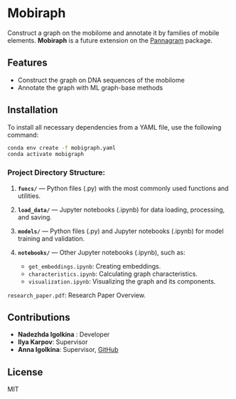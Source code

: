 # Mobiraph
Construct a graph on the mobilome and annotate it by families of mobile elements.
**Mobiraph** is a future extension on the [Pannagram](https://github.com/iganna/pannagram) package.

## Features

- Construct the graph on DNA sequences of the mobilome
- Annotate the graph with ML graph-base methods

## Installation

To install all necessary dependencies from a YAML file, use the following command:

```bash
conda env create -f mobigraph.yaml
conda activate mobigraph
```

### Project Directory Structure:

1. **`funcs/`** — Python files (.py) with the most commonly used functions and utilities.

2. **`load_data/`** — Jupyter notebooks (.ipynb) for data loading, processing, and saving.

3. **`models/`** — Python files (.py) and Jupyter notebooks (.ipynb) for model training and validation.

4. **`notebooks/`** — Other Jupyter notebooks (.ipynb), such as:
   - `get_embeddings.ipynb`: Creating embeddings.
   - `characteristics.ipynb`: Calculating graph characteristics.
   - `visualization.ipynb`: Visualizing the graph and its components.

`research_paper.pdf`: Research Paper Overview.

## Сontributions

- **Nadezhda Igolkina** : Developer
- **Ilya Karpov**: Supervisor
- **Anna Igolkina**: Supervisor, [GitHub](https://github.com/iganna)

## License
MIT
